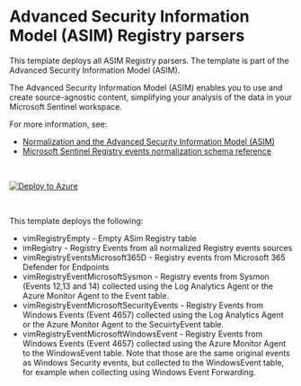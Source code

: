 # Advanced Security Information Model (ASIM) Registry parsers 

This template deploys all ASIM Registry parsers. The template is part of the Advanced Security Information Model (ASIM).

The Advanced Security Information Model (ASIM) enables you to use and create source-agnostic content, simplifying your analysis of the data in your Microsoft Sentinel workspace.

For more information, see:

- [Normalization and the Advanced Security Information Model (ASIM)](https://aka.ms/AboutASIM)
- [Microsoft Sentinel Registry events normalization schema reference](https://aka.ms/ASimRegistryEventDoc)



<br>

[![Deploy to Azure](https://aka.ms/deploytoazurebutton)](https://aka.ms/ASimRegistryEventARM)

<br>

This template deploys the following:
* vimRegistryEmpty - Empty ASim Registry table
* imRegistry - Registry Events from all normalized Registry events sources
* vimRegistryEventsMicrosoft365D - Registry events from Microsoft 365 Defender for Endpoints
* vimRegistryEventMicrosoftSysmon - Registry events from Sysmon (Events 12,13 and 14) collected using the Log Analytics Agent or the Azure Monitor Agent to the Event table.
* vimRegistryEventMicrosoftSecurityEvents - Registry Events from Windows Events (Event 4657) collected using the Log Analytics Agent or the Azure Monitor Agent to the SecuirtyEvent table.
* vimRegistryEventMicrosoftWindowsEvent - Registry Events from Windows Events (Event 4657) collected using the Azure Monitor Agent to the WindowsEvent table. Note that those are the same original events as Windows Security events, but collected to the WindowsEvent table, for example when collecting using Windows Event Forwarding.


<br>
